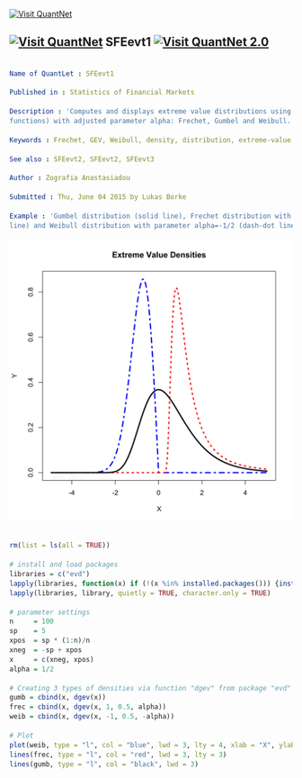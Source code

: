 
[<img src="https://github.com/QuantLet/Styleguide-and-Validation-procedure/blob/master/pictures/banner.png" alt="Visit QuantNet">](http://quantlet.de/index.php?p=info)

## [<img src="https://github.com/QuantLet/Styleguide-and-Validation-procedure/blob/master/pictures/qloqo.png" alt="Visit QuantNet">](http://quantlet.de/) **SFEevt1** [<img src="https://github.com/QuantLet/Styleguide-and-Validation-procedure/blob/master/pictures/QN2.png" width="60" alt="Visit QuantNet 2.0">](http://quantlet.de/d3/ia)

```yaml

Name of QuantLet : SFEevt1

Published in : Statistics of Financial Markets

Description : 'Computes and displays extreme value distributions using the pdf (probability density
functions) with adjusted parameter alpha: Frechet, Gumbel and Weibull.'

Keywords : Frechet, GEV, Weibull, density, distribution, extreme-value, gumbel

See also : SFEevt2, SFEevt2, SFEevt3

Author : Zografia Anastasiadou

Submitted : Thu, June 04 2015 by Lukas Borke

Example : 'Gumbel distribution (solid line), Frechet distribution with parameter alpha=1/2 (dotted
line) and Weibull distribution with parameter alpha=-1/2 (dash-dot line).'

```

![Picture1](SFEevt1-1.png)


```r

rm(list = ls(all = TRUE))

# install and load packages
libraries = c("evd")
lapply(libraries, function(x) if (!(x %in% installed.packages())) {install.packages(x)} )
lapply(libraries, library, quietly = TRUE, character.only = TRUE)

# parameter settings
n     = 100
sp    = 5
xpos  = sp * (1:n)/n
xneg  = -sp + xpos
x     = c(xneg, xpos)
alpha = 1/2

# Creating 3 types of densities via function "dgev" from package "evd"
gumb = cbind(x, dgev(x))
frec = cbind(x, dgev(x, 1, 0.5, alpha))
weib = cbind(x, dgev(x, -1, 0.5, -alpha))

# Plot
plot(weib, type = "l", col = "blue", lwd = 3, lty = 4, xlab = "X", ylab = "Y", main = "Extreme Value Densities")
lines(frec, type = "l", col = "red", lwd = 3, lty = 3)
lines(gumb, type = "l", col = "black", lwd = 3) 

```
